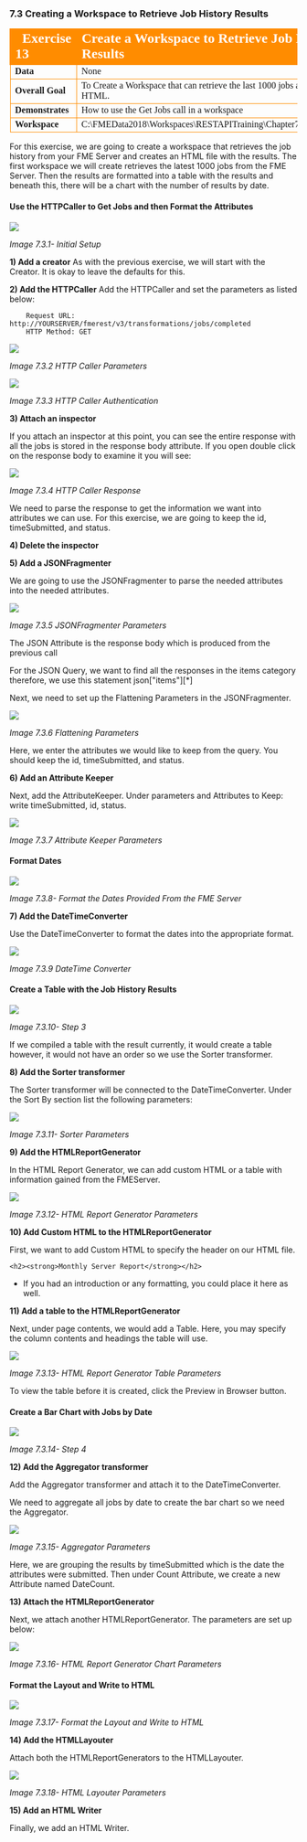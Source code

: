 ### 7.3 Creating a Workspace to Retrieve Job History Results

<table style="border-spacing: 0px;border-collapse: collapse;font-family:serif">
<tr>
<td width=25% style="vertical-align:middle;background-color:darkorange;border: 2px solid darkorange">
<i class="fa fa-cogs fa-lg fa-pull-left fa-fw" style="color:white;padding-right: 12px;vertical-align:text-top"></i>
<span style="color:white;font-size:x-large;font-weight: bold">Exercise 13 </span>
</td>
<td style="border: 2px solid darkorange;background-color:darkorange;color:white">
<span style="color:white;font-size:x-large;font-weight: bold"> Create a Workspace to Retrieve Job History Results</span>
</td>
</tr>

<tr>
<td style="border: 1px solid darkorange; font-weight: bold">Data</td>
<td style="border: 1px solid darkorange">None</td>
</tr>

<tr>
<td style="border: 1px solid darkorange; font-weight: bold">Overall Goal</td>
<td style="border: 1px solid darkorange"> To Create a Workspace that can retrieve the last 1000 jobs and display it in an HTML. </td>
</tr>

<tr>
<td style="border: 1px solid darkorange; font-weight: bold">Demonstrates</td>
<td style="border: 1px solid darkorange"> How to use the Get Jobs call in a workspace </td>
</tr>
<tr>
<td style="border: 1px solid darkorange; font-weight: bold">Workspace</td>
<td style="border: 1px solid darkorange"> C:\FMEData2018\Workspaces\RESTAPITraining\Chapter7Exercise13.Complete</td>
</tr>


</table>

For this exercise, we are going to create a workspace that retrieves the
job history from your FME Server and creates an HTML file with the
results. The first workspace we will create retrieves the latest 1000
jobs from the FME Server. Then the results are formatted into a table
with the results and beneath this, there will be a chart with the number
of results by date.

#### Use the HTTPCaller to Get Jobs and then Format the Attributes

![](./Images/image7.3.1.Step1.png)

*Image 7.3.1- Initial Setup*

**1) Add a creator**
As with the previous exercise, we will start with the Creator. It is okay to leave the defaults for this.

**2) Add the HTTPCaller**
 Add the HTTPCaller and set the parameters as listed below:

        Request URL: http://YOURSERVER/fmerest/v3/transformations/jobs/completed
        HTTP Method: GET


![](./Images/image7.3.2.HTTPParam.png)

*Image 7.3.2 HTTP Caller Parameters*

![](./Images/image7.3.3.HTTPAuth.png)

*Image 7.3.3 HTTP Caller Authentication*


**3) Attach an inspector**

If you attach an inspector at this point, you can see the entire response with all the jobs is stored in the response body attribute. If you open double click on the response body to examine it you will see:

![](./Images/image7.3.4.HTTPResponse.png)

*Image 7.3.4 HTTP Caller Response*

We need to parse the response to get the information we want into attributes we can use. For this exercise, we are going to keep the id, timeSubmitted, and status.

**4) Delete the inspector**

**5) Add a JSONFragmenter**

We are going to use the JSONFragmenter to parse the needed attributes into the needed attributes.

![](./Images/image7.3.5.JSONFrag.png)

*Image 7.3.5 JSONFragmenter Parameters*

The JSON Attribute is the response body which is produced from the
    previous call

For the JSON Query, we want to find all the responses in the items
    category therefore, we use this statement json\["items"\]\[\*\]

Next, we need to set up the Flattening Parameters in the
    JSONFragmenter.

![](./Images/image7.3.6.FlatParam.png)

*Image 7.3.6 Flattening Parameters*

Here, we enter the attributes we would like to keep from the query.
    You should keep the id, timeSubmitted, and status.

**6) Add an Attribute Keeper**

Next, add the AttributeKeeper. Under parameters and Attributes to Keep: write timeSubmitted, id, status.

![](./Images/image7.3.7.AttKeep.png)

*Image 7.3.7 Attribute Keeper Parameters*

#### Format Dates

![](./Images/image7.3.8.Step2.png)

*Image 7.3.8- Format the Dates Provided From the FME Server*

**7) Add the DateTimeConverter**

Use the DateTimeConverter to format the dates into the appropriate format.

![](./Images/image7.3.9.DateTime.png)

*Image 7.3.9 DateTime Converter*

#### Create a Table with the Job History Results

![](./Images/image7.3.10.Step3.png)

*Image 7.3.10- Step 3*

If we compiled a table with the result currently, it would create a
    table however, it would not have an order so we use the Sorter
    transformer.

**8) Add the Sorter transformer**

The Sorter transformer will be connected to the DateTimeConverter. Under the Sort By section list the following parameters:

![](./Images/image7.3.11.Sorter.png)

*Image 7.3.11- Sorter Parameters*

**9) Add the HTMLReportGenerator**

In the HTML Report Generator, we can add custom HTML or a table with information gained from the FMEServer.  

![](./Images/image7.3.12.HTMLReportGen.png)

*Image 7.3.12- HTML Report Generator Parameters*

**10) Add Custom HTML to the HTMLReportGenerator**

 First, we want to add Custom HTML to specify the header on our HTML file.


    <h2><strong>Monthly Server Report</strong></h2>


-   If you had an introduction or any formatting, you could place it
    here as well.

**11) Add a table to the HTMLReportGenerator**

Next, under page contents, we would add a Table. Here, you may
    specify the column contents and headings the table will use.

![](./Images/image7.3.13.HTMLTableParam.png)

*Image 7.3.13- HTML Report Generator Table Parameters*

To view the table before it is created, click the Preview in Browser
    button.

#### Create a Bar Chart with Jobs by Date

![](./Images/image7.3.14.Step4.png)

*Image 7.3.14- Step 4*

**12) Add the Aggregator transformer**

Add the Aggregator transformer and attach it to the DateTimeConverter.

We need to aggregate all jobs by date to create the bar chart so we need the Aggregator.

![](./Images/image7.3.15.Aggregator.png)

*Image 7.3.15- Aggregator Parameters*

Here, we are grouping the results by timeSubmitted which is the date
    the attributes were submitted. Then under Count Attribute, we
    create a new Attribute named DateCount.

**13) Attach the HTMLReportGenerator**

Next, we attach another HTMLReportGenerator. The parameters are set up below:

![](./Images/image7.3.16.png)

*Image 7.3.16- HTML Report Generator Chart Parameters*

#### Format the Layout and Write to HTML

![](./Images/image7.3.17.Step5.png)

*Image 7.3.17- Format the Layout and Write to HTML*

**14) Add the HTMLLayouter**

Attach both the HTMLReportGenerators to the HTMLLayouter.

![](./Images/image7.3.18.HTMLLayouter.png)

*Image 7.3.18- HTML Layouter Parameters*

**15) Add an HTML Writer**

Finally, we add an HTML Writer.
